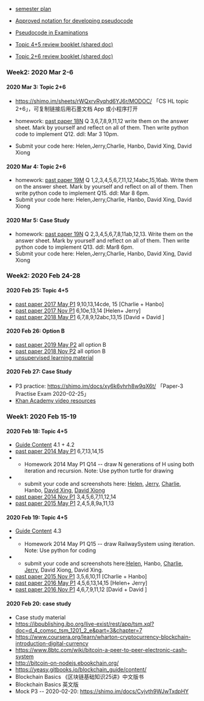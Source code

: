 * [semester plan](https://github.com/wudithu08/icc-rdfz-ibdp-2020/blob/master/2020-SpringSemester/S3IBHL.docx) 
* [Approved notation for developing pseudocode](https://github.com/wudithu08/icc-rdfz-ibdp-2020/blob/master/2020-SpringSemester/Approved%20notation%20for%20developing%20pseudocode.pdf)
* [Pseudocode in Examinations](https://github.com/wudithu08/icc-rdfz-ibdp-2020/blob/master/2020-SpringSemester/Pseudocode%20in%20Examinations.PDF)

* [Topic 4+5 review booklet (shared doc)](https://shimo.im/sheets/YqC3xHy3GRhcCyhT/MODOC)
* [Topic 2+6 review booklet (shared doc)](https://shimo.im/sheets/rWQxrvRyqhd6YJ6r/MODOC/)

### Week2: 2020 Mar 2-6
#### 2020 Mar 3: Topic 2+6
*  https://shimo.im/sheets/rWQxrvRyqhd6YJ6r/MODOC/ 「CS HL topic 2+6」，可复制链接后用石墨文档 App 或小程序打开  

* homework: [past paper 18N](https://www.ibdocuments.com/IB%20PAST%20PAPERS%20-%20SUBJECT/Group%204%20-%20Sciences/Computer_science_HL/2018%20November%20Examination%20Session/Computer_science_paper_1__HL.pdf)  Q 3,6,7,8,9,11,12 write them on the answer sheet. Mark by yourself and reflect on all of them. Then write python code to implement Q12.    ddl: Mar 3 10pm.
* Submit your code here: Helen,Jerry,Charlie, Hanbo, David Xing, David Xiong

#### 2020 Mar 4: Topic 2+6

* homework: [past paper 19M](https://www.ibdocuments.com/IB%20PAST%20PAPERS%20-%20SUBJECT/Group%204%20-%20Sciences/Computer_science_HL/2019%20May%20Examination%20Session/Computer_science_paper_1__HL.pdf)   Q 1,2,3,4,5,6,7,11,12,14abc,15,16ab.  Write them on the answer sheet. Mark by yourself and reflect on all of them. Then write python code to implement Q15.    ddl: Mar 8 6pm.
* Submit your code here: Helen,Jerry,Charlie, Hanbo, David Xing, David Xiong

#### 2020 Mar 5: Case Study

* homework: [past paper 19N](https://www.ibdocuments.com/IB%20PAST%20PAPERS%20-%20SUBJECT/Group%204%20-%20Sciences/Computer_science_HL/2019%20November%20Examination%20Session/Computer_science_paper_1__HL.pdf) Q 2,3,4,5,6,7,8,11ab,12,13.
Write them on the answer sheet. Mark by yourself and reflect on all of them. Then write python code to implement Q13.    ddl: Mar8 6pm.
* Submit your code here: Helen,Jerry,Charlie, Hanbo, David Xing, David Xiong

### Week2: 2020 Feb 24-28
#### 2020 Feb 25: Topic 4+5
* [past paper 2017 May P1](https://www.ibdocuments.com/IB%20PAST%20PAPERS%20-%20SUBJECT/Group%204%20-%20Sciences/Computer_science_HL/2017%20May%20Examination%20Session/)  9,10,13,14cde, 15 [Charlie + Hanbo]
* [past paper 2017 Nov P1](https://www.ibdocuments.com/IB%20PAST%20PAPERS%20-%20SUBJECT/Group%204%20-%20Sciences/Computer_science_HL/2017%20November%20Examination%20Session/) 6,10e,13,14 [Helen+ Jerry]
* [past paper 2018 May P1](https://www.ibdocuments.com/IB%20PAST%20PAPERS%20-%20SUBJECT/Group%204%20-%20Sciences/Computer_science_HL/2018%20May%20Examination%20Session/) 6,7,8,9,12abc,13,15 [David + David ]


#### 2020 Feb 26: Option B
* [past paper 2019 May P2](https://www.ibdocuments.com/IB%20PAST%20PAPERS%20-%20SUBJECT/Group%204%20-%20Sciences/Computer_science_HL/2019%20May%20Examination%20Session/) all option B
* [past paper 2018 Nov P2](https://www.ibdocuments.com/IB%20PAST%20PAPERS%20-%20SUBJECT/Group%204%20-%20Sciences/Computer_science_HL/2018%20November%20Examination%20Session/) all option B
* [unsupervised learning material](https://lagunita.stanford.edu/c4x/HumanitiesScience/StatLearning/asset/unsupervised.pdf)

#### 2020 Feb 27: Case Study
* P3 practice: https://shimo.im/docs/xy6k6vhrh8w9qX6t/ 「Paper-3 Practise Exam  2020-02-25」
* [Khan Academy video resources](https://www.khanacademy.org/economics-finance-domain/core-finance/money-and-banking/bitcoin/v/bitcoin-what-is-it)


### Week1: 2020 Feb 15-19
#### 2020 Feb 18: Topic 4+5
* [Guide Content](http://xmltwo.ibo.org/publications/DP/Group5/d_5_comsc_gui_1201_1/html/67.207.142.65/exist/rest/app/gui.xql@doc=d_5_comsc_gui_1201_1_e&part=2&chapter=3.html) 4.1 + 4.2 
* [past paper 2014 May P1](https://www.ibdocuments.com/IB%20PAST%20PAPERS%20-%20SUBJECT/Group%204%20-%20Sciences/Computer_science_HL/2014%20May%20Examination%20Session/Computer_science_paper_1_HL.pdf)   6,7,13,14,15 
* * Homework 2014 May P1 Q14 -- draw N generations of H using both iteration and recursion. Note: Use python turtle for drawing 
* * submit your code and screenshots here: [Helen](https://github.com/HelenBai2002Tong/Cesium/blob/master/Projects%26Assignments/DrawH.py), [Jerry](https://github.com/JerryHao2001/HAO/blob/master/tests/H.py), [Charlie](https://github.com/hhshhd/hhshhd/blob/master/IB%20CS/Hw/HHHH.py), Hanbo, [David Xing](https://github.com/gtx1080/start/blob/master/Homework/drwah.py), [David Xiong](https://github.com/xiongdawei/assignment/blob/master/SA/test001.py)
* [past paper 2014 Nov P1](https://www.ibdocuments.com/IB%20PAST%20PAPERS%20-%20SUBJECT/Group%204%20-%20Sciences/Computer_science_HL/2014%20November%20Examination%20Session/Computer_science_paper_1_HL.pdf) 3,4,5,6,7,11,12,14
* [past paper 2015 May P1](https://www.ibdocuments.com/IB%20PAST%20PAPERS%20-%20SUBJECT/Group%204%20-%20Sciences/Computer_science_HL/2015%20May%20Examination%20Session/) 2,4,5,8,9a,11,13
#### 2020 Feb 19: Topic 4+5
* [Guide Content](http://xmltwo.ibo.org/publications/DP/Group5/d_5_comsc_gui_1201_1/html/67.207.142.65/exist/rest/app/gui.xql@doc=d_5_comsc_gui_1201_1_e&part=2&chapter=3.html) 4.3 
* * Homework 2014 May P1 Q15 -- draw RailwaySystem using iteration. Note: Use python for coding 
* * submit your code and screenshots here:[Helen](https://github.com/HelenBai2002Tong/Cesium/blob/master/Projects%26Assignments/RailFee.py), Hanbo, [Charlie](https://github.com/hhshhd/hhshhd/blob/master/IB%20CS/Hw/RailwaySys.py), [Jerry](https://github.com/JerryHao2001/HAO/blob/master/tests/2014May.py), David Xiong, David Xing.
* [past paper 2015 Nov P1](https://www.ibdocuments.com/IB%20PAST%20PAPERS%20-%20SUBJECT/Group%204%20-%20Sciences/Computer_science_HL/2015%20November%20Examination%20Session/)   3,5,6,10,11  [Charlie + Hanbo]
* [past paper 2016 May P1](https://www.ibdocuments.com/IB%20PAST%20PAPERS%20-%20SUBJECT/Group%204%20-%20Sciences/Computer_science_HL/2016%20May%20Examination%20Session/) 4,5,6,13,14,15 [Helen+ Jerry]
* [past paper 2016 Nov P1](https://www.ibdocuments.com/IB%20PAST%20PAPERS%20-%20SUBJECT/Group%204%20-%20Sciences/Computer_science_HL/2016%20November%20Examination%20Session/) 4,6,7,9,11,12 [David + David ]

#### 2020 Feb 20: case study 
* Case study material
* https://ibpublishing.ibo.org/live-exist/rest/app/tsm.xql?doc=d_4_comsc_tsm_1201_2_e&part=3&chapter=7 
* https://www.coursera.org/learn/wharton-cryptocurrency-blockchain-introduction-digital-currency 
* https://www.8btc.com/wiki/bitcoin-a-peer-to-peer-electronic-cash-system
* http://bitcoin-on-nodejs.ebookchain.org/
* https://yeasy.gitbooks.io/blockchain_guide/content/
* Blockchain Basics 《区块链基础知识25讲》中文版书
* Blockchain Basics 英文版
* Mock P3 -- 2020-02-20: https://shimo.im/docs/Cyjvth9WJwTxdpHY 
